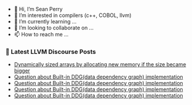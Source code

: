 - 👋 Hi, I’m Sean Perry
- 👀 I’m interested in compilers (c++, COBOL, llvm)
- 🌱 I’m currently learning ...
- 💞️ I’m looking to collaborate on ...
- 📫 How to reach me ...

<!---
s66perry/s66perry is a ✨ special ✨ repository because its `README.md` (this file) appears on your GitHub profile.
You can click the Preview link to take a look at your changes.
--->
### 📕 Latest LLVM Discourse Posts

<!-- DISCOURSE-LLVM:START -->
- [Dynamically sized arrays by allocating new memory if the size became bigger](https://discourse.llvm.org/t/dynamically-sized-arrays-by-allocating-new-memory-if-the-size-became-bigger/60108/1)
- [Question about Built-in DDG&lpar;data dependency graph&rpar; implementation](https://discourse.llvm.org/t/question-about-built-in-ddg-data-dependency-graph-implementation/60104/4)
- [Question about Built-in DDG&lpar;data dependency graph&rpar; implementation](https://discourse.llvm.org/t/question-about-built-in-ddg-data-dependency-graph-implementation/60104/3)
- [Question about Built-in DDG&lpar;data dependency graph&rpar; implementation](https://discourse.llvm.org/t/question-about-built-in-ddg-data-dependency-graph-implementation/60104/2)
- [Question about Built-in DDG&lpar;data dependency graph&rpar; implementation](https://discourse.llvm.org/t/question-about-built-in-ddg-data-dependency-graph-implementation/60104/1)
<!-- DISCOURSE-LLVM:END -->
